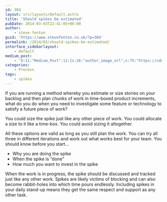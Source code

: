 ```yaml
---
id: 384
layout: src/layouts/Default.astro
title: 'Should spikes be estimated'
pubDate: 2014-03-03T22:41:05+00:00
author:
    - steve-fenton
guid: 'https://www.stevefenton.co.uk/?p=384'
permalink: /2014/03/should-spikes-be-estimated/
interface_sidebarlayout:
    - default
medium_post:
    - 'O:11:"Medium_Post":11:{s:16:"author_image_url";s:75:"https://cdn-images-1.medium.com/fit/c/400/400/1*eXkhfEuF41g5W_xnc_ydLA.jpeg";s:10:"author_url";s:38:"https://medium.com/@steve.fenton.co.uk";s:11:"byline_name";N;s:12:"byline_email";N;s:10:"cross_link";s:3:"yes";s:2:"id";s:12:"95bfb4a7142a";s:21:"follower_notification";s:3:"yes";s:7:"license";s:19:"all-rights-reserved";s:14:"publication_id";s:2:"-1";s:6:"status";s:5:"draft";s:3:"url";s:51:"https://medium.com/@steve.fenton.co.uk/95bfb4a7142a";}'
categories:
    - Process
tags:
    - spikes
---
```


If you are running a method whereby you estimate or size stories on your backlog and then plan chunks of work in time-boxed product increments, what do you do when you need to investigate some feature or technology to satisfy a future piece of work?

You could size the spike just like any other piece of work. You could allocate a size to it like a time-box. You could avoid sizing it altogether.

All these options are valid as long as you still plan the work. You can try all three in different iterations and work out what works best for your team. You should know before you start…

- Why you are doing the spike
- When the spike is “done”
- How much you want to invest in the spike

When the work is in progress, the spike should be discussed and tracked just like any other work. Spikes are likely victims of blocking and can also become rabbit-holes into which time pours endlessly. Including spikes in your daily stand-up means they get the same respect and support as any other task.